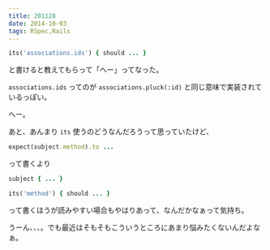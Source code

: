 ```yaml
---
title: 201128
date: 2014-10-03
tags: RSpec,Rails
---
```


```ruby
its('associations.ids') { should ... }
```

と書けると教えてもらって「へー」ってなった。

```associations.ids``` ってのが ```associations.pluck(:id)``` と同じ意味で実装されているっぽい。

へー。


あと、あんまり ```its``` 使うのどうなんだろうって思っていたけど、

```ruby
expect(subject.method).to ...
```

って書くより

```ruby
subject { ... }

its('method') { should ... }
```

って書くほうが読みやすい場合もやはりあって、なんだかなぁって気持ち。

うーん、、、。でも最近はそもそもこういうところにあまり悩みたくないんだよなぁ。
